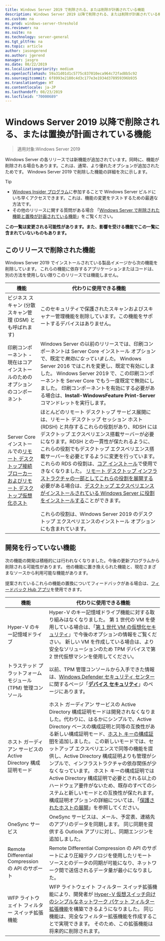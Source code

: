 ```yaml
---
title: Windows Server 2019 で削除される、または削除が計画されている機能
description: Windows Server 2019 以降で削除される、または削除が計画されている機能について説明します。
ms.custom: na
ms.prod: windows-server-threshold
ms.reviewer: na
ms.suite: na
ms.technology: server-general
ms.tgt_pltfrm: na
ms.topic: article
author: jasongerend
ms.author: jgerend
manager: jasgro
ms.date: 08/22/2019
ms.localizationpriority: medium
ms.openlocfilehash: 59a31d01d1c5775c837010eca964c72fad8b5c92
ms.sourcegitcommit: 6f8993e2180c4d3c177e3e1934d378959396b935
ms.translationtype: HT
ms.contentlocale: ja-JP
ms.lasthandoff: 08/23/2019
ms.locfileid: "70000689"
---
```

# <a name="features-removed-or-planned-for-replacement-starting-windows-server-2019"></a>Windows Server 2019 以降で削除される、または置換が計画されている機能

>適用対象:Windows Server 2019

Windows Server の各リリースでは新機能が追加されています。同時に、機能が削除される場合もあります。これは、通常、より優れたオプションが追加されたためです。 Windows Server 2019 で削除した機能の詳細を次に示します。

> [!TIP]
> - [Windows Insider プログラム](https://insider.windows.com)に参加することで Windows Server ビルドにいち早くアクセスできます。これは、機能の変更をテストするための最適な方法です。
> - その他のリリースに関する質問がある場合 「[Windows Server で削除された機能と置換が計画されている機能](removed-features.md)」をご覧ください。

**この一覧は変更される可能性があります。また、影響を受ける機能でこの一覧に含まれていないものもあります。** 

## <a name="features-we-removed-in-this-release"></a>このリリースで削除された機能

Windows Server 2019 でインストールされている製品イメージから次の機能を削除しています。 これらの機能に依存するアプリケーションまたはコードは、別の方法を使用しない限りこのリリースでは機能しません。

| 機能   | 代わりに使用できる機能 |
| --------- | -------------------- |
| ビジネス スキャン (分散スキャン管理 (DSM) とも呼ばれます)|このセキュリティで保護されたスキャンおよびスキャナー管理機能を削除しています。この機能をサポートするデバイスはありません。 |
| 印刷コンポーネント - 現在はコア インストールのためのオプションのコンポーネント|Windows Server の以前のリリースでは、印刷コンポーネントは Server Core インストール オプションで、既定で*無効になっていました*。 Windows Server 2016 ではこれを変更し、既定で有効にしました。 Windows Server 2019 で、この印刷コンポーネントを Server Core でもう一度既定で無効にしました。 印刷コンポーネントを有効にする必要がある場合は、**Install-WindowsFeature Print-Server** コマンドレットを実行します。 |
| Server Core インストールでの[リモート デスクトップ接続ブローカーおよびリモート デスクトップ仮想化ホスト](../remote/remote-desktop-services/desktop-hosting-service.md)|ほとんどのリモート デスクトップ サービス展開には、リモート デスクトップ セッション ホスト (RDSH) と共存するこれらの役割があり、RDSH にはデスクトップ エクスペリエンス搭載サーバーが必要になります。RDSH との一貫性が保たれるように、これらの役割でもデスクトップ エクスペリエンス搭載サーバーを必要とするように変更を行っています。 これらの RDS の役割は、[コア インストール](../administration/server-core/what-is-server-core.md)で使用できなくなりました。 [リモート デスクトップ インフラストラクチャの一部としてこれらの役割を展開する](../remote/remote-desktop-services/rds-deploy-infrastructure.md)必要がある場合は、[デスクトップ エクスペリエンスがインストールされている Windows Server に役割をインストールする](../get-started/getting-started-with-server-with-desktop-experience.md)ことができます。 <br/><br/>これらの役割は、Windows Server 2019 のデスクトップ エクスペリエンスのインストール オプションにも含まれています。 |

## <a name="features-were-no-longer-developing"></a>開発を行っていない機能

次の機能の開発は積極的には行われなくなりました。今後の更新プログラムから削除される可能性があります。 他の機能に置き換えられた機能と、現在さまざまなソースから利用可能な機能があります。 

提案されているこれらの機能の置換についてフィードバックがある場合は、[フィードバック Hub アプリ](https://support.microsoft.com/help/4021566/windows-10-send-feedback-to-microsoft-with-feedback-hub-app)を使用できます。 

| 機能     | 代わりに使用できる機能 |
| ----------- | --------------------- |
| Hyper-V のキー記憶域ドライブ|Hyper-V のキー記憶域ドライブ機能に対する取り組みはなくなりました。 第 1 世代の VM を使用している場合は、「[第 1 世代 VM の仮想化セキュリティ](../virtualization/hyper-v/learn-more/generation-1-virtual-machine-security-settings-for-hyper-v.md)」で今後のオプションの情報をご覧ください。 新しい VM を作成している場合は、より安全なソリューションのため TPM デバイスで第 2 世代仮想マシンを使用してください。 |
| トラステッド プラットフォーム モジュール (TPM) 管理コンソール|以前、TPM 管理コンソールから入手できた情報は、[Windows Defender セキュリティ センター](https://docs.microsoft.com/windows/security/threat-protection/windows-defender-security-center/windows-defender-security-center)に関するページ「[**デバイス セキュリティ**](https://docs.microsoft.com/windows/security/threat-protection/windows-defender-security-center/wdsc-device-security)」のページにあります。 |
| ホスト ガーディアン サービスの Active Directory 構成証明モード|ホスト ガーディアン サービスの Active Directory 構成証明モードは開発されなくなりました。代わりに、はるかにシンプルで、Active Directory ベースの構成証明と同等の互換性がある新しい構成証明モード、[ホスト キーの構成証明](../security/guarded-fabric-shielded-vm/guarded-fabric-create-host-key.md)を追加しました。  この新しいモードでは、セットアップ エクスペリエンスで同等の機能を提供し、Active Directory 構成証明よりも管理がシンプルで、インフラストラクチャの依存関係が少なくなっています。 ホスト キーの構成証明では Active Directory 構成証明で必要とされる以上のハードウェア要件がないため、既存のすべてのシステムと新しいモードとの互換性が保たれます。 構成証明オプションの詳細については、「[保護されたホストの展開](../security/guarded-fabric-shielded-vm/guarded-fabric-configure-hgs-with-authorized-hyper-v-hosts.md)」を参照してください。 |
| OneSync サービス | OneSync サービスは、メール、予定表、連絡先のアプリのデータを同期します。 同じ同期を提供する Outlook アプリに対し、同期エンジンを追加しました。 |
| Remote Differential Compression の API のサポート | Remote Differential Compression の API のサポートにより圧縮テクノロジを使用したリモート ソースとのデータの同期が可能になり、ネットワーク間で送信されるデータ量が最小になりました。 |
| WFP ライトウェイト フィルター スイッチ拡張機能 | WFP ライトウェイト フィルター スイッチ拡張機能により、開発者が [Hyper-V 仮想スイッチ向けのシンプルなネットワーク パケット フィルター拡張機能](https://docs.microsoft.com/windows-hardware/drivers/network/using-virtual-switch-filtering)を構築できるようになりました。 同じ機能は、完全なフィルター拡張機能を作成することで実現できます。 そのため、この拡張機能は将来的に削除されます。 |

